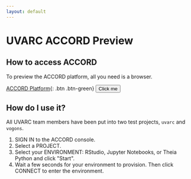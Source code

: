 ```yaml
---
layout: default
---
```


# UVARC ACCORD Preview



## How to access ACCORD


To preview the ACCORD platform, all you need is a browser. 


[ACCORD Platform](https://accord.uvarc.io/){: .btn .btn-green}
<button name="ACCORD Platform" onclick="https://accord.uvarc.io/">Click me</button>

## How do I use it?

All UVARC team members have been put into two test projects, `uvarc` and `vogons`.

1. SIGN IN to the ACCORD console.
2. Select a PROJECT.
3. Select your ENVIRONMENT: RStudio, Jupyter Notebooks, or Theia Python and click "Start".
4. Wait a few seconds for your environment to provision. Then click CONNECT to enter the environment.

